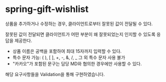 # spring-gift-wishlist

상품을 추가하거나 수정하는 경우, 클라이언트로부터 잘못된 값이 전달될 수 있다.

잘못된 값이 전달되면 클라이언트가 어떤 부분이 왜 잘못되었는지 인지할 수 있도록 응답을 제공한다.

- 상품 이름은 공백을 포함하여 최대 15자까지 입력할 수 있다.
- 특수 문자
  가능: ( ), [ ], +, -, &, /, _
  그 외 특수 문자 사용 불가
- "카카오"가 포함된 문구는 담당 MD와 협의한 경우에만 사용할 수 있다.


해당 요구사항들을 Validation을 통해 구현하였습니다.
